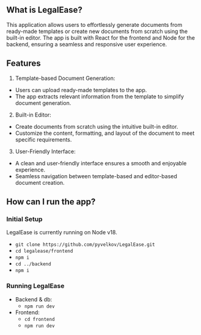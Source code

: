 ## What is LegalEase?

This application allows users to effortlessly generate documents from ready-made templates or create new documents from scratch using the built-in editor. 
The app is built with React for the frontend and Node for the backend, ensuring a seamless and responsive user experience.

## Features
1. Template-based Document Generation:
- Users can upload ready-made templates to the app.
- The app extracts relevant information from the template to simplify document generation.

2. Built-in Editor:
- Create documents from scratch using the intuitive built-in editor.
- Customize the content, formatting, and layout of the document to meet specific requirements.

3. User-Friendly Interface:
- A clean and user-friendly interface ensures a smooth and enjoyable experience.
- Seamless navigation between template-based and editor-based document creation.

## How can I run the app?

### Initial Setup

LegalEase is currently running on Node v18.

- `git clone https://github.com/pyvelkov/LegalEase.git`
- `cd legalease/frontend`
- `npm i`
- `cd ../backend`
- `npm i`

### Running LegalEase

- Backend & db:
  - `npm run dev`
- Frontend:
  - `cd frontend`
  - `npm run dev`